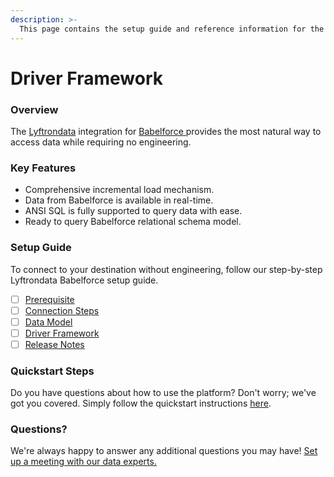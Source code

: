 ```yaml
---
description: >-
  This page contains the setup guide and reference information for the Babelforce source connector.
---
```


# Driver Framework

### Overview

The [Lyftrondata](https://www.lyftrondata.com/) integration for [Babelforce](https://www.lyftrondata.com/integration/babelforce/)[ ](https://www.lyftrondata.com/integration/babelforce/)provides the most natural way to access data while requiring no engineering.

### Key Features

* Comprehensive incremental load mechanism.
* Data from Babelforce is available in real-time.&#x20;
* ANSI SQL is fully supported to query data with ease.
* Ready to query Babelforce relational schema model.

### Setup Guide

To connect to your destination without engineering, follow our step-by-step Lyftrondata Babelforce setup guide.

* [ ] [Prerequisite](../../sales-analytics/babelforce/prerequisite.md)
* [ ] [Connection Steps](../../sales-analytics/babelforce/connection-steps.md)
* [ ] [Data Model](../../sales-analytics/babelforce/data-model/)
* [ ] [Driver Framework](../../sales-analytics/babelforce/driver-framework/)
* [ ] [Release Notes](../../sales-analytics/babelforce/release-notes.md)

### Quickstart Steps

Do you have questions about how to use the platform? Don't worry; we've got you covered. Simply follow the quickstart instructions [here](../../../quickstart-steps.md).

### Questions? <a href="#questions" id="questions"></a>

We're always happy to answer any additional questions you may have! [Set up a meeting with our data experts.](https://www.lyftrondata.com/book-a-meeting/)


